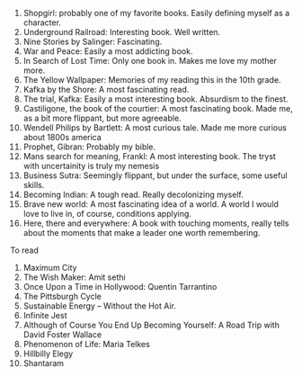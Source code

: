 1. Shopgirl: probably one of my favorite books. Easily defining myself as a character.
3. Underground Railroad: Interesting book. Well written.
4. Nine Stories by Salinger: Fascinating. 
5. War and Peace: Easily a most addicting book.
6. In Search of Lost Time: Only one book in. Makes me love my mother more. 
7. The Yellow Wallpaper: Memories of my reading this in the 10th grade.
8. Kafka by the Shore: A most fascinating read. 
9. The trial, Kafka: Easily a most interesting book. Absurdism to the finest.
10. Castiligone, the book of the courtier: A most fascinating book. Made me, as a bit more flippant, but more agreeable. 
11. Wendell Philips by Bartlett: A most curious tale. Made me more curious about 1800s america
13. Prophet, Gibran: Probably my bible.
14. Mans search for meaning, Frankl: A most interesting book. The tryst with uncertainity is truly my nemesis
15. Business Sutra: Seemingly flippant, but under the surface, some useful skills.
16. Becoming Indian: A tough read. Really decolonizing myself. 
17. Brave new world: A most fascinating idea of a world. A world I would love to live in, of course, conditions applying.
18. Here, there and everywhere: A book with touching moments, really tells about the moments that make a leader one worth remembering. 

To read

1. Maximum City
2. The Wish Maker: Amit sethi
3. Once Upon a Time in Hollywood: Quentin Tarrantino
4. The Pittsburgh Cycle
5. Sustainable Energy – Without the Hot Air.
6. Infinite Jest
7. Although of Course You End Up Becoming Yourself: A Road Trip with David Foster Wallace
8. Phenomenon of Life: Maria Telkes
9. Hillbilly Elegy
10. Shantaram
